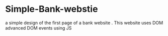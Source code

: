 # Simple-Bank-webstie
a simple design of the first page of a bank website . This website uses DOM advanced DOM events using JS
